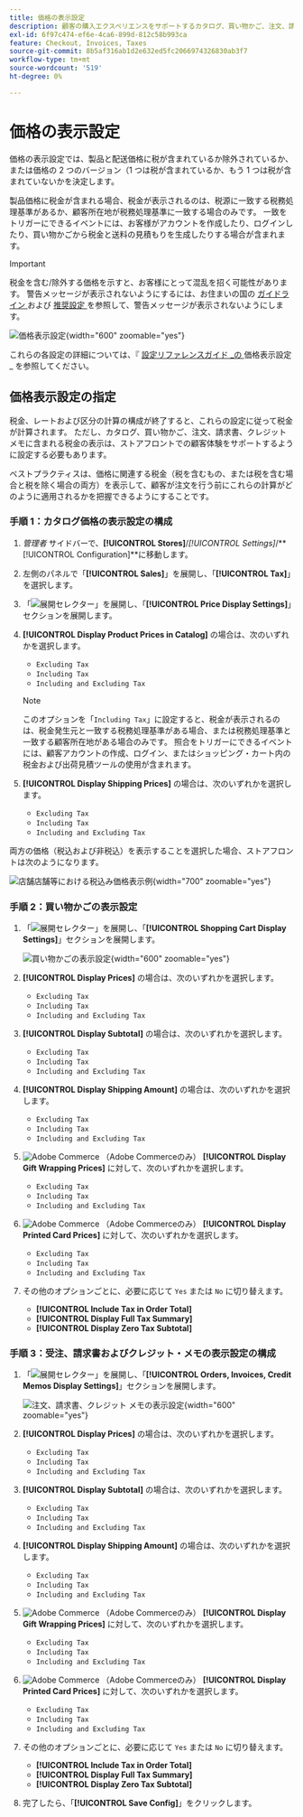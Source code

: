 ```yaml
---
title: 価格の表示設定
description: 顧客の購入エクスペリエンスをサポートするカタログ、買い物かご、注文、請求書、クレジットメモでの税金の表示について説明します。
exl-id: 6f97c474-ef6e-4ca6-899d-812c58b993ca
feature: Checkout, Invoices, Taxes
source-git-commit: 8b5af316ab1d2e632ed5fc2066974326830ab3f7
workflow-type: tm+mt
source-wordcount: '519'
ht-degree: 0%

---
```


# 価格の表示設定

価格の表示設定では、製品と配送価格に税が含まれているか除外されているか、または価格の 2 つのバージョン（1 つは税が含まれているか、もう 1 つは税が含まれていないかを決定します。

製品価格に税金が含まれる場合、税金が表示されるのは、税源に一致する税務処理基準があるか、顧客所在地が税務処理基準に一致する場合のみです。 一致をトリガーにできるイベントには、お客様がアカウントを作成したり、ログインしたり、買い物かごから税金と送料の見積もりを生成したりする場合が含まれます。

>[!IMPORTANT]
>
>税金を含む/除外する価格を示すと、お客様にとって混乱を招く可能性があります。 警告メッセージが表示されないようにするには、お住まいの国の [ ガイドライン ](international-tax-guidelines.md) および [ 推奨設定 ](taxes.md#warning-messages) を参照して、警告メッセージが表示されないようにします。

![ 価格表示設定 ](../configuration-reference/sales/assets/tax-price-display-settings.png){width="600" zoomable="yes"}

これらの各設定の詳細については、『 [ 設定リファレンスガイド _の ](../configuration-reference/sales/tax.md#price-display-settings) 価格表示設定_ を参照してください。

## 価格表示設定の指定

税金、レートおよび区分の計算の構成が終了すると、これらの設定に従って税金が計算されます。 ただし、カタログ、買い物かご、注文、請求書、クレジットメモに含まれる税金の表示は、ストアフロントでの顧客体験をサポートするように設定する必要もあります。

ベストプラクティスは、価格に関連する税金（税を含むもの、または税を含む場合と税を除く場合の両方）を表示して、顧客が注文を行う前にこれらの計算がどのように適用されるかを把握できるようにすることです。

### 手順 1：カタログ価格の表示設定の構成

1. _管理者_ サイドバーで、**[!UICONTROL Stores]**/_[!UICONTROL Settings]_/**[!UICONTROL Configuration]**に移動します。

1. 左側のパネルで「**[!UICONTROL Sales]**」を展開し、「**[!UICONTROL Tax]**」を選択します。

1. 「![ 展開セレクター ](../assets/icon-display-expand.png)」を展開し、「**[!UICONTROL Price Display Settings]**」セクションを展開します。

1. **[!UICONTROL Display Product Prices in Catalog]** の場合は、次のいずれかを選択します。

   - `Excluding Tax`
   - `Including Tax`
   - `Including and Excluding Tax`

   >[!NOTE]
   >
   >このオプションを「`Including Tax`」に設定すると、税金が表示されるのは、税金発生元と一致する税務処理基準がある場合、または税務処理基準と一致する顧客所在地がある場合のみです。 照合をトリガーにできるイベントには、顧客アカウントの作成、ログイン、またはショッピング・カート内の税金および出荷見積ツールの使用が含まれます。

1. **[!UICONTROL Display Shipping Prices]** の場合は、次のいずれかを選択します。

   - `Excluding Tax`
   - `Including Tax`
   - `Including and Excluding Tax`

両方の価格（税込および非税込）を表示することを選択した場合、ストアフロントは次のようになります。

![ 店舗店舗等における税込み価格表示例 ](./assets/catalog-prices-tax.png){width="700" zoomable="yes"}

### 手順 2：買い物かごの表示設定

1. 「![ 展開セレクター ](../assets/icon-display-expand.png)」を展開し、「**[!UICONTROL Shopping Cart Display Settings]**」セクションを展開します。

   ![ 買い物かごの表示設定 ](../configuration-reference/sales/assets/tax-shopping-cart-display-settings.png){width="600" zoomable="yes"}

1. **[!UICONTROL Display Prices]** の場合は、次のいずれかを選択します。

   - `Excluding Tax`
   - `Including Tax`
   - `Including and Excluding Tax`

1. **[!UICONTROL Display Subtotal]** の場合は、次のいずれかを選択します。

   - `Excluding Tax`
   - `Including Tax`
   - `Including and Excluding Tax`

1. **[!UICONTROL Display Shipping Amount]** の場合は、次のいずれかを選択します。

   - `Excluding Tax`
   - `Including Tax`
   - `Including and Excluding Tax`

1. ![Adobe Commerce](../assets/adobe-logo.svg) （Adobe Commerceのみ） **[!UICONTROL Display Gift Wrapping Prices]** に対して、次のいずれかを選択します。

   - `Excluding Tax`
   - `Including Tax`
   - `Including and Excluding Tax`

1. ![Adobe Commerce](../assets/adobe-logo.svg) （Adobe Commerceのみ） **[!UICONTROL Display Printed Card Prices]** に対して、次のいずれかを選択します。

   - `Excluding Tax`
   - `Including Tax`
   - `Including and Excluding Tax`

1. その他のオプションごとに、必要に応じて `Yes` または `No` に切り替えます。

   - **[!UICONTROL Include Tax in Order Total]**
   - **[!UICONTROL Display Full Tax Summary]**
   - **[!UICONTROL Display Zero Tax Subtotal]**

### 手順 3：受注、請求書およびクレジット・メモの表示設定の構成

1. 「![ 展開セレクター ](../assets/icon-display-expand.png)」を展開し、「**[!UICONTROL Orders, Invoices, Credit Memos Display Settings]**」セクションを展開します。

   ![ 注文、請求書、クレジット メモの表示設定 ](../configuration-reference/sales/assets/tax-orders-invoices-credit-memos-display-settings.png){width="600" zoomable="yes"}

1. **[!UICONTROL Display Prices]** の場合は、次のいずれかを選択します。

   - `Excluding Tax`
   - `Including Tax`
   - `Including and Excluding Tax`

1. **[!UICONTROL Display Subtotal]** の場合は、次のいずれかを選択します。

   - `Excluding Tax`
   - `Including Tax`
   - `Including and Excluding Tax`

1. **[!UICONTROL Display Shipping Amount]** の場合は、次のいずれかを選択します。

   - `Excluding Tax`
   - `Including Tax`
   - `Including and Excluding Tax`

1. ![Adobe Commerce](../assets/adobe-logo.svg) （Adobe Commerceのみ） **[!UICONTROL Display Gift Wrapping Prices]** に対して、次のいずれかを選択します。

   - `Excluding Tax`
   - `Including Tax`
   - `Including and Excluding Tax`

1. ![Adobe Commerce](../assets/adobe-logo.svg) （Adobe Commerceのみ） **[!UICONTROL Display Printed Card Prices]** に対して、次のいずれかを選択します。

   - `Excluding Tax`
   - `Including Tax`
   - `Including and Excluding Tax`

1. その他のオプションごとに、必要に応じて `Yes` または `No` に切り替えます。

   - **[!UICONTROL Include Tax in Order Total]**
   - **[!UICONTROL Display Full Tax Summary]**
   - **[!UICONTROL Display Zero Tax Subtotal]**

1. 完了したら、「**[!UICONTROL Save Config]**」をクリックします。
